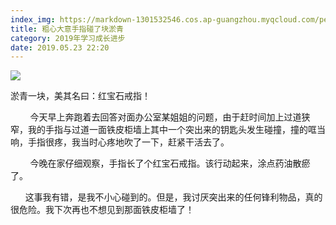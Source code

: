 ```yaml
---
index_img: https://markdown-1301532546.cos.ap-guangzhou.myqcloud.com/peipei_blog/20210921145639.jpeg
title: 粗心大意手指碰了块淤青
category: 2019年学习成长进步
date: 2019.05.23 22:20
---
```


![](https://markdown-1301532546.cos.ap-guangzhou.myqcloud.com/peipei_blog/20210921145639.jpeg)  

淤青一块，美其名曰：红宝石戒指！

        今天早上奔跑着去回答对面办公室某姐姐的问题，由于赶时间加上过道狭窄，我的手指与过道一面铁皮柜墙上其中一个突出来的钥匙头发生碰撞，撞的哐当响，手指很疼，我当时心疼地吹了一下，赶紧干活去了。

        今晚在家仔细观察，手指长了个红宝石戒指。该行动起来，涂点药油散瘀了。

      这事我有错，是我不小心碰到的。但是，我讨厌突出来的任何锋利物品，真的很危险。我下次再也不想见到那面铁皮柜墙了！